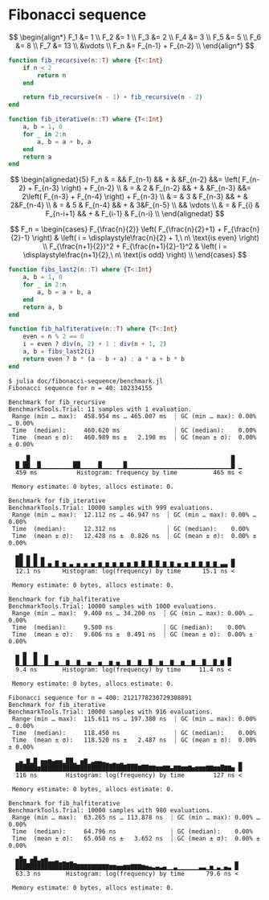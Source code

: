 # Fibonacci sequence

$$
\begin{align*}
  F_1 &= 1 \\
  F_2 &= 1 \\
  F_3 &= 2 \\
  F_4 &= 3 \\
  F_5 &= 5 \\
  F_6 &= 8 \\
  F_7 &= 13 \\
  &\vdots \\
  F_n &= F_{n-1} + F_{n-2} \\
\end{align*}
$$

```julia
function fib_recursive(n::T) where {T<:Int}
    if n < 2
        return n
    end

    return fib_recursive(n - 1) + fib_recursive(n - 2)
end
```

```julia
function fib_iterative(n::T) where {T<:Int}
    a, b = 1, 0
    for _ in 2:n
        a, b = a + b, a
    end
    return a
end
```

$$
\begin{alignedat}{5}
  F_n & = && F_{n-1} && + & &F_{n-2} &&= \left( F_{n-2} + F_{n-3} \right) + F_{n-2} \\
    & = & 2 & F_{n-2} && + & &F_{n-3} &&= 2\left( F_{n-3} + F_{n-4} \right) + F_{n-3} \\
    & = & 3 & F_{n-3} && + & 2&F_{n-4} \\
    & = & 5 & F_{n-4} && + & 3&F_{n-5} \\
    && \vdots \\
    & = & F_{i} & F_{n-i+1} && + & F_{i-1} & F_{n-i} \\
\end{alignedat}
$$

$$
F_n = \begin{cases}
  F_{\frac{n}{2}} \left( F_{\frac{n}{2}+1} + F_{\frac{n}{2}-1} \right) & \left( i = \displaystyle\frac{n}{2} + 1,\ n\ \text{is even} \right) \\
  F_{\frac{n+1}{2}}^2 + F_{\frac{n+1}{2}-1}^2 & \left( i = \displaystyle\frac{n+1}{2},\ n\ \text{is odd} \right) \\
\end{cases}
$$

```julia
function fibs_last2(n::T) where {T<:Int}
    a, b = 1, 0
    for _ in 2:n
        a, b = a + b, a
    end
    return a, b
end

function fib_halfiterative(n::T) where {T<:Int}
    even = n % 2 == 0
    i = even ? div(n, 2) + 1 : div(n + 1, 2)
    a, b = fibs_last2(i)
    return even ? b * (a - b + a) : a * a + b * b
end
```

```text
$ julia doc/fibonacci-sequence/benchmark.jl 
Fibonacci sequence for n = 40: 102334155

Benchmark for fib_recursive
BenchmarkTools.Trial: 11 samples with 1 evaluation.
 Range (min … max):  458.954 ms … 465.007 ms  ┊ GC (min … max): 0.00% … 0.00%
 Time  (median):     460.620 ms               ┊ GC (median):    0.00%
 Time  (mean ± σ):   460.989 ms ±   2.190 ms  ┊ GC (mean ± σ):  0.00% ± 0.00%

  ▁ ▁█  ▁         ▁▁     ▁      ▁                             █  
  █▁██▁▁█▁▁▁▁▁▁▁▁▁██▁▁▁▁▁█▁▁▁▁▁▁█▁▁▁▁▁▁▁▁▁▁▁▁▁▁▁▁▁▁▁▁▁▁▁▁▁▁▁▁▁█ ▁
  459 ms           Histogram: frequency by time          465 ms <

 Memory estimate: 0 bytes, allocs estimate: 0.

Benchmark for fib_iterative
BenchmarkTools.Trial: 10000 samples with 999 evaluations.
 Range (min … max):  12.112 ns … 46.947 ns  ┊ GC (min … max): 0.00% … 0.00%
 Time  (median):     12.312 ns              ┊ GC (median):    0.00%
 Time  (mean ± σ):   12.428 ns ±  0.826 ns  ┊ GC (mean ± σ):  0.00% ± 0.00%

  ▆█ ▆ █ ▄                                                    ▂
  ██▁█▁█▁█▁▅▁█▁▆▁▄▁▅▁▅▁▅▁▆▁▆▁▆▁▆▁▆▁▇▁█▁█▁█▁▇▁▇▁▅▁▆▁▇▁▇▁▇▁▇▁▄▄ █
  12.1 ns      Histogram: log(frequency) by time      15.1 ns <

 Memory estimate: 0 bytes, allocs estimate: 0.

Benchmark for fib_halfiterative
BenchmarkTools.Trial: 10000 samples with 1000 evaluations.
 Range (min … max):  9.400 ns … 34.200 ns  ┊ GC (min … max): 0.00% … 0.00%
 Time  (median):     9.500 ns              ┊ GC (median):    0.00%
 Time  (mean ± σ):   9.606 ns ±  0.491 ns  ┊ GC (mean ± σ):  0.00% ± 0.00%

  ▅ █  █  ▅                                                  ▂
  █▁█▁▁█▁▁█▁▁▆▁▁▇▁▁▇▁▁▅▁▁▅▁▁▆▁▅▁▁▇▁▁▇▁▁█▁▁▆▁▁▇▁▁▆▁▁▇▁▁█▁▁█▁▇ █
  9.4 ns       Histogram: log(frequency) by time     11.4 ns <

 Memory estimate: 0 bytes, allocs estimate: 0.
```

```text
Fibonacci sequence for n = 400: 2121778230729308891
Benchmark for fib_iterative
BenchmarkTools.Trial: 10000 samples with 916 evaluations.
 Range (min … max):  115.611 ns … 197.380 ns  ┊ GC (min … max): 0.00% … 0.00%
 Time  (median):     118.450 ns               ┊ GC (median):    0.00%
 Time  (mean ± σ):   118.520 ns ±   2.487 ns  ┊ GC (mean ± σ):  0.00% ± 0.00%

  ▂▄▁▇▂█ ▅▅▆▄▅▅▂██▂ ▅▇▁▃▄▄▃▂▁▂▁▂ ▁▁▁                            ▃
  ██████▆███████████████████████████▇██▇▇▆▆▇▇▄▇▇▆▆▇▅▆▆▆▇▇▆▆█▇▇▅ █
  116 ns        Histogram: log(frequency) by time        127 ns <

 Memory estimate: 0 bytes, allocs estimate: 0.

Benchmark for fib_halfiterative
BenchmarkTools.Trial: 10000 samples with 980 evaluations.
 Range (min … max):  63.265 ns … 113.878 ns  ┊ GC (min … max): 0.00% … 0.00%
 Time  (median):     64.796 ns               ┊ GC (median):    0.00%
 Time  (mean ± σ):   65.050 ns ±   3.652 ns  ┊ GC (mean ± σ):  0.00% ± 0.00%

  ▅█▅ ▅█▃▅▆▂▂▃▁▂▁▂                                             ▂
  █████████████████▇▇▇▇▇▇▇▇▇▆▆▅▅▆▆▇▇▇▆▅▄▃▄▃▄▁▁▃▁▁▁▁▁▁▃▃▁▅▁▃▁▄▃ █
  63.3 ns       Histogram: log(frequency) by time      79.6 ns <

 Memory estimate: 0 bytes, allocs estimate: 0.
```
